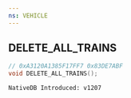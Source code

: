 ```yaml
---
ns: VEHICLE
---
```

## DELETE_ALL_TRAINS

```c
// 0xA3120A1385F17FF7 0x83DE7ABF
void DELETE_ALL_TRAINS();
```

```
NativeDB Introduced: v1207
```

